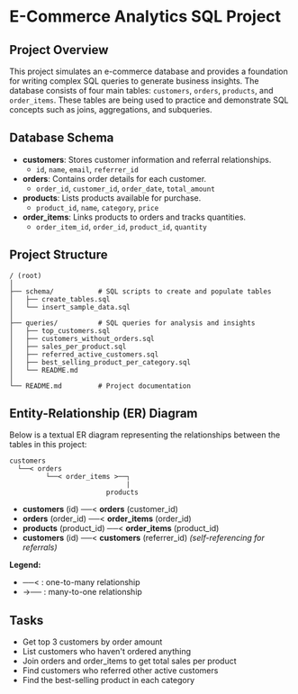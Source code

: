 # E-Commerce Analytics SQL Project

## Project Overview
This project simulates an e-commerce database and provides a foundation for writing complex SQL queries to generate business insights. The database consists of four main tables: `customers`, `orders`, `products`, and `order_items`. These tables are being used to practice and demonstrate SQL concepts such as joins, aggregations, and subqueries.

## Database Schema
- **customers**: Stores customer information and referral relationships.
  - `id`, `name`, `email`, `referrer_id`
- **orders**: Contains order details for each customer.
  - `order_id`, `customer_id`, `order_date`, `total_amount`
- **products**: Lists products available for purchase.
  - `product_id`, `name`, `category`, `price`
- **order_items**: Links products to orders and tracks quantities.
  - `order_item_id`, `order_id`, `product_id`, `quantity`

## Project Structure
```
/ (root)
│
├── schema/           # SQL scripts to create and populate tables
│   ├── create_tables.sql
│   └── insert_sample_data.sql
│
├── queries/          # SQL queries for analysis and insights
│   ├── top_customers.sql
│   ├── customers_without_orders.sql
│   ├── sales_per_product.sql
│   ├── referred_active_customers.sql
│   ├── best_selling_product_per_category.sql
│   └── README.md
│
└── README.md         # Project documentation
```
## Entity-Relationship (ER) Diagram

Below is a textual ER diagram representing the relationships between the tables in this project:

```
customers
  └──< orders
         └──< order_items >──┐
                             |
                        products
```

- **customers** (id) ──< **orders** (customer_id)
- **orders** (order_id) ──< **order_items** (order_id)
- **products** (product_id) ──< **order_items** (product_id)
- **customers** (id) ──< **customers** (referrer_id) *(self-referencing for referrals)*

**Legend:**
- ──<  : one-to-many relationship
-  ->──  : many-to-one relationship

## Tasks
- Get top 3 customers by order amount
- List customers who haven't ordered anything
- Join orders and order_items to get total sales per product
- Find customers who referred other active customers
- Find the best-selling product in each category
 
